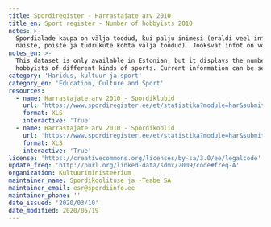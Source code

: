 ```yaml
---
title: Spordiregister - Harrastajate arv 2010
title_en: Sport register - Number of hobbyists 2010
notes: >-
  Spordialade kaupa on välja toodud, kui palju inimesi (eraldi veel info meeste,
  naiste, poiste ja tüdrukute kohta välja toodud). Jooksvat infot on võimalik vaadata <a href='https://www.spordiregister.ee/et/statistika?module=har'>siit</a>.
notes_en: >-
  This dataset is only available in Estonian, but it displays the number of
  hobbyists of different kinds of sports. Current information can be seen <a href='https://www.spordiregister.ee/en/statistika?module=har'>here</a>.
category: 'Haridus, kultuur ja sport'
category_en: 'Education, Culture and Sport'
resources:
  - name: Harrastajate arv 2010 - Spordiklubid
    url: 'https://www.spordiregister.ee/et/statistika?module=har&submit=query&aasta=2010&param=org&tase2=on&maakond_id=&kov_id=&excel=1'
    format: XLS
    interactive: 'True'
  - name: Harrastajate arv 2010 - Spordikoolid
    url: 'https://www.spordiregister.ee/et/statistika?module=har&submit=query&aasta=2010&param=sk&tase2=on&maakond_id=&kov_id=&excel=1'
    format: XLS
    interactive: 'True'
license: 'https://creativecommons.org/licenses/by-sa/3.0/ee/legalcode'
update_freq: 'http://purl.org/linked-data/sdmx/2009/code#freq-A'
organization: Kultuuriministeerium
maintainer_name: Spordikoolituse ja -Teabe SA
maintainer_email: esr@spordiinfo.ee
maintainer_phone: ''
date_issued: '2020/03/10'
date_modified: 2020/05/19
---
```

